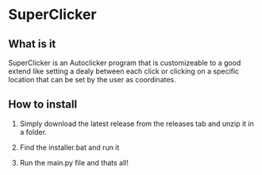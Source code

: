 # SuperClicker

## What is it

SuperClicker is an Autoclicker program that is customizeable to a good extend like setting a dealy between each click or clicking on a specific location that can be set by the user as coordinates.

## How to install

1. Simply download the latest release from the releases tab and unzip it in a folder.

2. Find the installer.bat and run it

3. Run the main.py file and thats all!

